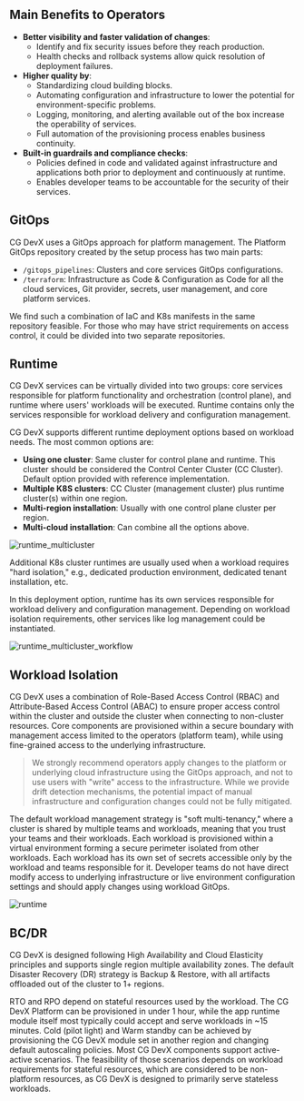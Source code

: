 ## Main Benefits to Operators

- **Better visibility and faster validation of changes**:
    - Identify and fix security issues before they reach production.
    - Health checks and rollback systems allow quick resolution of deployment failures.
- **Higher quality by**:
    - Standardizing cloud building blocks.
    - Automating configuration and infrastructure to lower the potential for environment-specific problems.
    - Logging, monitoring, and alerting available out of the box increase the operability of services.
    - Full automation of the provisioning process enables business continuity.
- **Built-in guardrails and compliance checks**:
    - Policies defined in code and validated against infrastructure and applications both prior to deployment and
      continuously at runtime.
    - Enables developer teams to be accountable for the security of their services.

## GitOps

CG DevX uses a GitOps approach for platform management. The Platform GitOps repository created by the setup process has
two main parts:

- `/gitops_pipelines`: Clusters and core services GitOps configurations.
- `/terraform`: Infrastructure as Code & Configuration as Code for all the cloud services, Git provider, secrets, user
  management, and core platform services.

We find such a combination of IaC and K8s manifests in the same repository feasible. For those who may have strict
requirements on access control, it could be divided into two separate repositories.

## Runtime

CG DevX services can be virtually divided into two groups: core services responsible for platform functionality and
orchestration (control plane), and runtime where users' workloads will be executed. Runtime contains only the services
responsible for workload delivery and configuration management.

CG DevX supports different runtime deployment options based on workload needs. The most common options are:

- **Using one cluster**: Same cluster for control plane and runtime. This cluster should be considered the Control
  Center Cluster (CC Cluster). Default option provided with reference implementation.
- **Multiple K8S clusters**: CC Cluster (management cluster) plus runtime cluster(s) within one region.
- **Multi-region installation**: Usually with one control plane cluster per region.
- **Multi-cloud installation**: Can combine all the options above.

![runtime_multicluster](../assets/diagrams.drawio)

Additional K8s cluster runtimes are usually used when a workload requires "hard isolation," e.g., dedicated production
environment, dedicated tenant installation, etc.

In this deployment option, runtime has its own services responsible for workload delivery and configuration management.
Depending on workload isolation requirements, other services like log management could be instantiated.

![runtime_multicluster_workflow](../assets/diagrams.drawio)

## Workload Isolation

CG DevX uses a combination of Role-Based Access Control (RBAC) and Attribute-Based Access Control (ABAC) to ensure
proper access control within the cluster and outside the cluster when connecting to non-cluster resources. Core
components are provisioned within a secure boundary with management access limited to the operators (platform team),
while using fine-grained access to the underlying infrastructure.

> We strongly recommend operators apply changes to the platform or underlying cloud infrastructure using the GitOps
> approach, and not to use users with "write" access to the infrastructure. While we provide drift detection mechanisms,
> the potential impact of manual infrastructure and configuration changes could not be fully mitigated.

The default workload management strategy is "soft multi-tenancy," where a cluster is shared by multiple teams and
workloads, meaning that you trust your teams and their workloads. Each workload is provisioned within a virtual
environment forming a secure perimeter isolated from other workloads. Each workload has its own set of secrets
accessible only by the workload and teams responsible for it. Developer teams do not have direct modify access to
underlying infrastructure or live environment configuration settings and should apply changes using workload GitOps.

![runtime](../assets/diagrams.drawio)

## BC/DR

CG DevX is designed following High Availability and Cloud Elasticity principles and supports single region multiple
availability zones. The default Disaster Recovery (DR) strategy is Backup & Restore, with all artifacts offloaded out of
the cluster to 1+ regions.

RTO and RPO depend on stateful resources used by the workload. The CG DevX Platform can be provisioned in under 1 hour,
while the app runtime module itself most typically could accept and serve workloads in ~15 minutes. Cold (pilot light)
and Warm standby can be achieved by provisioning the CG DevX module set in another region and changing default
autoscaling policies. Most CG DevX components support active-active scenarios. The feasibility of those scenarios
depends on workload requirements for stateful resources, which are considered to be non-platform resources, as CG DevX
is designed to primarily serve stateless workloads.
